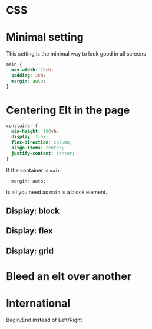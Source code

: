 # CSS

# Minimal setting
This setting is the minimal way to look good in all screens
``` css
main {
  max-width: 70ch;
  padding: 2ch;
  margin: auto;
}
```


# Centering Elt in the page

``` css
constainer {
  min-height: 100vh;
  display: flex;
  flex-direction: column;
  align-items: center;
  justify-content: center;
}
```

If the container is `main`
``` css
  margin: auto;

```
is all you need as `main` is a block element.

## Display: block

## Display: flex

## Display: grid

# Bleed an elt over another

# International
Begin/End instead of Left/Right

